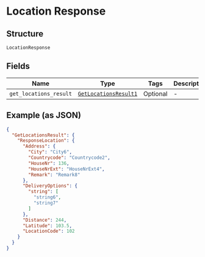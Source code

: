 
# Location Response

## Structure

`LocationResponse`

## Fields

| Name | Type | Tags | Description |
|  --- | --- | --- | --- |
| `get_locations_result` | [`GetLocationsResult1`](../../doc/models/get-locations-result-1.md) | Optional | - |

## Example (as JSON)

```json
{
  "GetLocationsResult": {
    "ResponseLocation": {
      "Address": {
        "City": "City6",
        "Countrycode": "Countrycode2",
        "HouseNr": 136,
        "HouseNrExt": "HouseNrExt4",
        "Remark": "Remark8"
      },
      "DeliveryOptions": {
        "string": [
          "string6",
          "string7"
        ]
      },
      "Distance": 244,
      "Latitude": 103.5,
      "LocationCode": 102
    }
  }
}
```

